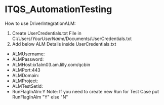# ITQS_AutomationTesting
How to use DriverIntegrationALM:
1) Create UserCredentials.txt File in C:/Users/$YourUserName$/Documents/UserCredentials.txt
2) Add below ALM Details inside UserCredentials.txt
  * ALMUsername:
  * ALMPassword:
  * ALMHost:ix1alm03.am.lilly.com/qcbin
  * ALMPort:443
  * ALMDomain:
  * ALMProject:
  * ALMTestSetId:
  * RunFlagInAlm:Y
Note: If you need to create new Run for Test Case put RunFlagInAlm "Y" else "N"
